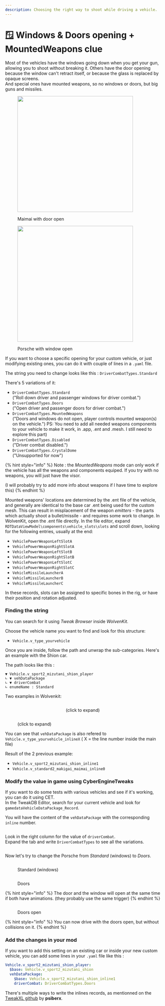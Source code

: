 ```yaml
---
description: Choosing the right way to shoot while driving a vehicle.
---
```


# 🪟 Windows & Doors opening + MountedWeapons clue

Most of the vehicles have the windows going down when you get your gun, allowing you to shoot without breaking it. Others have the door opening because the window can't retract itself, or because the glass is replaced by opaque screens.\
And special ones have mounted weapons, so no windows or doors, but big guns and missiles.

<figure><img src="../../../.gitbook/assets/driverCombatMode_05.png" alt="" width="375"><figcaption><p>Maimai with door open</p></figcaption></figure>

<figure><img src="../../../.gitbook/assets/driverCombatMode_07.png" alt="" width="375"><figcaption><p>Porsche with window open</p></figcaption></figure>

If you want to choose a specific opening for your custom vehicle, or just modifying existing ones, you can do it with couple of lines in a `.yaml` file.

The string you need to change looks like this : `DriverCombatTypes.Standard`

There's 5 variations of it:

* `DriverCombatTypes.Standard`\
  ("Roll down driver and passenger windows for driver combat.")
* `DriverCombatTypes.Doors`\
  ("Open driver and passenger doors for driver combat.")
* `DriverCombatTypes.MountedWeapons`\
  ("Doors and windows do not open, player controls mounted weapon(s) on the vehicle.") PS: You need to add all needed weapons components to your vehicle to make it work, in .app, .ent and .mesh. I still need to explore this part)
* `DriverCombatTypes.Disabled`\
  ("Driver combat disabled.")
* `DriverCombatTypes.CrystalDome`\
  ("Unsupported for now")

{% hint style="info" %}
Note : the _MountedWeapons_ mode can only work if the vehicle has all the weapons and components equiped. If you try with no weapons, you will just have the visor.

(I will probably try to add more info about weapons if I have time to explore this)
{% endhint %}

Mounted weapons' locations are determined by the .ent file of the vehicle, and generally are identical to the base car .ent being used for the custom mesh. This can result in misplacement of the weapon _emitters_ - the parts which actually shoot a bullet/missile - and requires some work to change. In WolvenKit, open the .ent file directly. In the file editor, expand `RDTDataViewModel\components\vehicle_slots\slots` and scroll down, looking for the following entries, usually at the end:

* `VehiclePowerWeaponLeftSlotA`
* `VehiclePowerWeaponRightSlotA`
* `VehiclePowerWeaponLeftSlotB`
* `VehiclePowerWeaponRightSlotB`
* `VehiclePowerWeaponLeftSlotC`
* `VehiclePowerWeaponRightSlotC`
* `VehicleMissileLauncherA`
* `VehicleMissileLauncherB`
* `VehicleMissileLauncherC`

In these records, slots can be assigned to specific bones in the rig, or have their position and rotation adjusted.

###

### Finding the string

You can search for it using _Tweak Browser_ inside _WolvenKit._

Choose the vehicle name you want to find and look for this structure:

* `Vehicle.v_type_yourvehicle`

Once you are inside, follow the path and unwrap the sub-categories. Here's an example with the Shion car.

The path looks like this :

`▼ Vehicle.v_sport2_mizutani_shion_player`\
`∟ ▼ vehDataPackage`\
`­∟ ▼ driverCombat`\
`∟ enumeName : Standard`

Two examples in Wolvenkit:

<div align="center" data-full-width="false"><figure><img src="../../../.gitbook/assets/driverCombatMode_03.png" alt=""><figcaption><p>(click to expand)</p></figcaption></figure></div>

<figure><img src="../../../.gitbook/assets/driverCombatMode_04.png" alt=""><figcaption><p>(click to expand)</p></figcaption></figure>

You can see that `vehDataPackage` is also refered to `Vehicle.v_type_yourvehicle_inlineX` ( X = the line number inside the main file)

Result of the 2 previous example:

* `Vehicle.v_sport2_mizutani_shion_inline1`
* `Vehicle.v_standard2_makigai_maimai_inline0`

### Modify the value in game using CyberEngineTweaks

If you want to do some tests with various vehicles and see if it's working, you can do it using CET.\
In the TweakDB Editor, search for your current vehicle and look for `gamedataVehicleDataPackage_Record`.

You will have the content of the `vehDataPackage` with the corresponding `inline` number.

<figure><img src="../../../.gitbook/assets/driverCombatMode_01.png" alt=""><figcaption></figcaption></figure>

Look in the right column for the value of `driverCombat`.\
Expand the tab and write `DriverCombatTypes` to see all the variations.

<figure><img src="../../../.gitbook/assets/driverCombatMode_02.png" alt=""><figcaption></figcaption></figure>

Now let's try to change the Porsche from _Standard_ (windows) to _Doors_.

<figure><img src="../../../.gitbook/assets/windows_open_01.gif" alt=""><figcaption><p>Standard (windows)</p></figcaption></figure>

<figure><img src="../../../.gitbook/assets/doors_open_01.gif" alt=""><figcaption><p>Doors</p></figcaption></figure>

{% hint style="info" %}
The door and the window will open at the same time if both have animations. (they probably use the same trigger)
{% endhint %}

<figure><img src="../../../.gitbook/assets/doors_open_02.gif" alt=""><figcaption><p>Doors open</p></figcaption></figure>

{% hint style="info" %}
You can now drive with the doors open, but without collisions on it.
{% endhint %}

###

### Add the changes in your mod

If you want to add this setting on an existing car or inside your new custom vehicle, you can add some lines in your `.yaml` file like this :

```yaml
Vehicle.v_sport2_mizutani_shion_player:
  $base: Vehicle.v_sport2_mizutani_shion
  vehDataPackage:
    $base: Vehicle.v_sport2_mizutani_shion_inline1
    driverCombat: DriverCombatTypes.Doors
```

There's multiple ways to write the inlines records, as mentionned on the [TweakXL github](https://github.com/psiberx/cp2077-tweak-xl/wiki/YAML-Tweaks) by **psiberx**.
